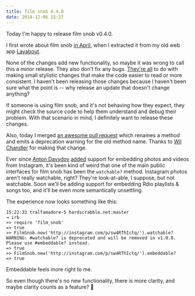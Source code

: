 ```yaml
---
title: film snob 0.4.0
date: 2014-12-06 15:27
---
```


Today I'm happy to release film snob v0.4.0.

I first wrote about film snob [in April][], when I extracted it from my old web
app [Layabout][].

[in April]: http://www.hardscrabble.net/2014/refactoring_old_code/
[Layabout]: http://layabout.tv

None of the changes add new functionality, so maybe it was wrong to call this a
minor release. They also don't fix any bugs. [They're all][] to do with making
small stylistic changes that make the code easier to read or more consistent. I
haven't been releasing those changes because I haven't been sure what the point
is -- why release an update that doesn't change anything?

[They're all]: https://github.com/maxjacobson/film_snob/compare/v0.3.13...v0.4.0

If someone is using film snob, and it's not behaving how they expect, they might
check the source code to help them understand and debug their problem. With that
scenario in mind, I definitely want to release these changes.

Also, today I merged [an awesome pull request][] which renames a method and
emits a deprecation warning for the old method name. Thanks to [Wil Chandler][]
for making that change.

[an awesome pull request]: https://github.com/maxjacobson/film_snob/pull/56
[Wil Chandler]: https://github.com/wilchandler

Ever since [Anton Davydov][] [added][instagram] support for embedding photos and
videos from Instagram, it's been kind of weird that one of the main public
interfaces for film snob has been the `watchable?` method. Instagram photos
aren't really watchable, right? They're look-at-able, I suppose, but not
watchable. Soon we'll be adding support for embedding Rdio playlists & songs
too, and it'll be even more semantically unsettling.

[Anton Davydov]: https://github.com/davydovanton
[instagram]: https://github.com/maxjacobson/film_snob/pull/29

The experience now looks something like this:

```
15:22:33 tralfamadore-5 hardscrabble.net:master
⇥ irb
>> require 'film_snob'
=> true
>> FilmSnob.new('http://instagram.com/p/sw4RThIctq/').watchable?
WARNING: #watchable? is deprecated and will be removed in v1.0.0. Please use #embeddable? instead.
=> true
>> FilmSnob.new('http://instagram.com/p/sw4RThIctq/').embeddable?
=> true
```

Embeddable feels more right to me.

So even though there's no new functionality, there is more clarity, and maybe
clarity counts as a feature? :leaves:

